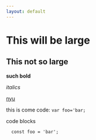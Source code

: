 ```yaml
---
layout: default
---
```


# This will be large

## This not so large

__such bold__

_italics_

[nyu](http://www.nyu.edu)

this is come code: `var foo='bar;`

code blocks 
```
  const foo = 'bar';
```
